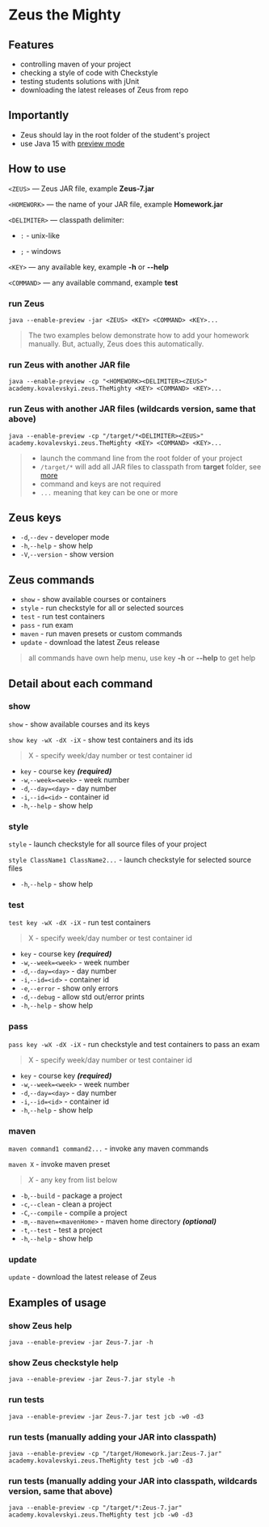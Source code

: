 # Zeus the Mighty

## Features

- controlling maven of your project
- checking a style of code with Checkstyle
- testing students solutions with jUnit
- downloading the latest releases of Zeus from repo

## Importantly

- Zeus should lay in the root folder of the student's project
- use Java 15
  with [preview mode](https://docs.oracle.com/en/java/javase/15/language/preview-language-and-vm-features.html)

## How to use

`<ZEUS>` — Zeus JAR file, example **Zeus-7.jar**

`<HOMEWORK>` — the name of your JAR file, example **Homework.jar**

`<DELIMITER>` — classpath delimiter:

- `:` - unix-like

- `;` - windows

`<KEY>` — any available key, example **-h** or **--help**

`<COMMAND>` — any available command, example **test**

### run Zeus

`java --enable-preview -jar <ZEUS> <KEY> <COMMAND> <KEY>...`

> The two examples below demonstrate how to add your homework manually.
> But, actually, Zeus does this automatically.

### run Zeus with another JAR file

`java --enable-preview -cp "<HOMEWORK><DELIMITER><ZEUS>" academy.kovalevskyi.zeus.TheMighty <KEY> <COMMAND> <KEY>...`

### run Zeus with another JAR files (wildcards version, same that above)

`java --enable-preview -cp "/target/*<DELIMITER><ZEUS>" academy.kovalevskyi.zeus.TheMighty <KEY> <COMMAND> <KEY>...`

> * launch the command line from the root folder of your project
> * `/target/*` will add all JAR files to classpath from **target** folder, see [more](https://riptutorial.com/java/example/12854/adding-all-jars-in-a-directory-to-the-classpath)
> * command and keys are not required
> * `...` meaning that key can be one or more

## Zeus keys

* `-d`,`--dev` - developer mode
* `-h`,`--help` - show help
* `-V`,`--version` - show version

## Zeus commands

* `show` - show available courses or containers
* `style` - run checkstyle for all or selected sources
* `test` - run test containers
* `pass` - run exam
* `maven` - run maven presets or custom commands
* `update` - download the latest Zeus release

> all commands have own help menu, use key **-h** or **--help** to get help

## Detail about each command

### show

`show` - show available courses and its keys

`show key -wX -dX -iX` - show test containers and its ids

> X - specify week/day number or test container id

* `key` - course key **_(required)_**
* `-w`,`--week=<week>` - week number
* `-d`,`--day=<day>` - day number
* `-i`,`--id=<id>` - container id
* `-h`,`--help` - show help

### style

`style` - launch checkstyle for all source files of your project

`style ClassName1 ClassName2...` - launch checkstyle for selected source files

* `-h`,`--help` - show help

### test

`test key -wX -dX -iX` - run test containers

> X - specify week/day number or test container id

* `key` - course key **_(required)_**
* `-w`,`--week=<week>` - week number
* `-d`,`--day=<day>` - day number
* `-i`,`--id=<id>` - container id
* `-e`,`--error` - show only errors
* `-d`,`--debug` - allow std out/error prints
* `-h`,`--help` - show help

### pass

`pass key -wX -dX -iX` - run checkstyle and test containers to pass an exam

> X - specify week/day number or test container id

* `key` - course key **_(required)_**
* `-w`,`--week=<week>` - week number
* `-d`,`--day=<day>` - day number
* `-i`,`--id=<id>` - container id
* `-h`,`--help` - show help

### maven

`maven command1 command2...` - invoke any maven commands

`maven X` - invoke maven preset

> _X_ - any key from list below

* `-b`,`--build` - package a project
* `-c`,`--clean` - clean a project
* `-C`,`--compile` - compile a project
* `-m`,`--maven=<mavenHome>` - maven home directory _**(optional)**_
* `-t`,`--test` - test a project
* `-h`,`--help` - show help

### update

`update` - download the latest release of Zeus

## Examples of usage

### show Zeus help

`java --enable-preview -jar Zeus-7.jar -h`

### show Zeus checkstyle help

`java --enable-preview -jar Zeus-7.jar style -h`

### run tests

`java --enable-preview -jar Zeus-7.jar test jcb -w0 -d3`

### run tests (manually adding your JAR into classpath)

`java --enable-preview -cp "/target/Homework.jar:Zeus-7.jar" academy.kovalevskyi.zeus.TheMighty test jcb -w0 -d3`

### run tests (manually adding your JAR into classpath, wildcards version, same that above)

`java --enable-preview -cp "/target/*:Zeus-7.jar" academy.kovalevskyi.zeus.TheMighty test jcb -w0 -d3`